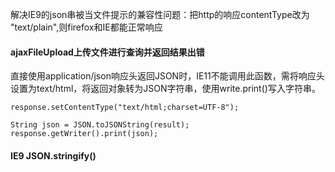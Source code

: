 解决IE9的json串被当文件提示的兼容性问题：把http的响应contentType改为 "text/plain",则firefox和IE都能正常响应



#### ajaxFileUpload上传文件进行查询并返回结果出错

直接使用application/json响应头返回JSON时，IE11不能调用此函数，需将响应头设置为text/html，将返回对象转为JSON字符串，使用write.print()写入字符串。

```
response.setContentType("text/html;charset=UTF-8");

String json = JSON.toJSONString(result);
response.getWriter().print(json);
```



#### IE9 JSON.stringify()

```

```

